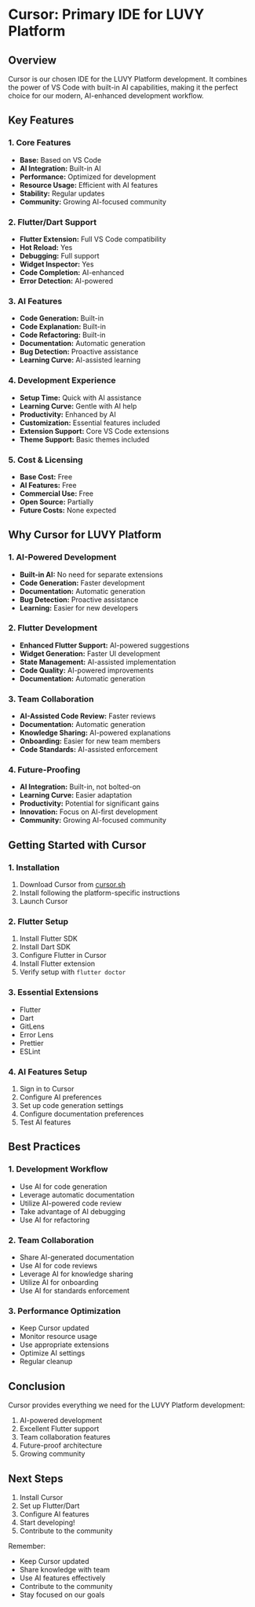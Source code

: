 # Cursor: Primary IDE for LUVY Platform

## Overview
Cursor is our chosen IDE for the LUVY Platform development. It combines the power of VS Code with built-in AI capabilities, making it the perfect choice for our modern, AI-enhanced development workflow.

## Key Features

### 1. Core Features
- **Base:** Based on VS Code
- **AI Integration:** Built-in AI
- **Performance:** Optimized for development
- **Resource Usage:** Efficient with AI features
- **Stability:** Regular updates
- **Community:** Growing AI-focused community

### 2. Flutter/Dart Support
- **Flutter Extension:** Full VS Code compatibility
- **Hot Reload:** Yes
- **Debugging:** Full support
- **Widget Inspector:** Yes
- **Code Completion:** AI-enhanced
- **Error Detection:** AI-powered

### 3. AI Features
- **Code Generation:** Built-in
- **Code Explanation:** Built-in
- **Code Refactoring:** Built-in
- **Documentation:** Automatic generation
- **Bug Detection:** Proactive assistance
- **Learning Curve:** AI-assisted learning

### 4. Development Experience
- **Setup Time:** Quick with AI assistance
- **Learning Curve:** Gentle with AI help
- **Productivity:** Enhanced by AI
- **Customization:** Essential features included
- **Extension Support:** Core VS Code extensions
- **Theme Support:** Basic themes included

### 5. Cost & Licensing
- **Base Cost:** Free
- **AI Features:** Free
- **Commercial Use:** Free
- **Open Source:** Partially
- **Future Costs:** None expected

## Why Cursor for LUVY Platform

### 1. AI-Powered Development
- **Built-in AI:** No need for separate extensions
- **Code Generation:** Faster development
- **Documentation:** Automatic generation
- **Bug Detection:** Proactive assistance
- **Learning:** Easier for new developers

### 2. Flutter Development
- **Enhanced Flutter Support:** AI-powered suggestions
- **Widget Generation:** Faster UI development
- **State Management:** AI-assisted implementation
- **Code Quality:** AI-powered improvements
- **Documentation:** Automatic generation

### 3. Team Collaboration
- **AI-Assisted Code Review:** Faster reviews
- **Documentation:** Automatic generation
- **Knowledge Sharing:** AI-powered explanations
- **Onboarding:** Easier for new team members
- **Code Standards:** AI-assisted enforcement

### 4. Future-Proofing
- **AI Integration:** Built-in, not bolted-on
- **Learning Curve:** Easier adaptation
- **Productivity:** Potential for significant gains
- **Innovation:** Focus on AI-first development
- **Community:** Growing AI-focused community

## Getting Started with Cursor

### 1. Installation
1. Download Cursor from [cursor.sh](https://cursor.sh)
2. Install following the platform-specific instructions
3. Launch Cursor

### 2. Flutter Setup
1. Install Flutter SDK
2. Install Dart SDK
3. Configure Flutter in Cursor
4. Install Flutter extension
5. Verify setup with `flutter doctor`

### 3. Essential Extensions
- Flutter
- Dart
- GitLens
- Error Lens
- Prettier
- ESLint

### 4. AI Features Setup
1. Sign in to Cursor
2. Configure AI preferences
3. Set up code generation settings
4. Configure documentation preferences
5. Test AI features

## Best Practices

### 1. Development Workflow
- Use AI for code generation
- Leverage automatic documentation
- Utilize AI-powered code review
- Take advantage of AI debugging
- Use AI for refactoring

### 2. Team Collaboration
- Share AI-generated documentation
- Use AI for code reviews
- Leverage AI for knowledge sharing
- Utilize AI for onboarding
- Use AI for standards enforcement

### 3. Performance Optimization
- Keep Cursor updated
- Monitor resource usage
- Use appropriate extensions
- Optimize AI settings
- Regular cleanup

## Conclusion
Cursor provides everything we need for the LUVY Platform development:
1. AI-powered development
2. Excellent Flutter support
3. Team collaboration features
4. Future-proof architecture
5. Growing community

## Next Steps
1. Install Cursor
2. Set up Flutter/Dart
3. Configure AI features
4. Start developing!
5. Contribute to the community

Remember:
- Keep Cursor updated
- Share knowledge with team
- Use AI features effectively
- Contribute to the community
- Stay focused on our goals 